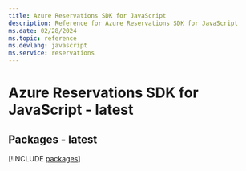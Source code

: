 ```yaml
---
title: Azure Reservations SDK for JavaScript
description: Reference for Azure Reservations SDK for JavaScript
ms.date: 02/28/2024
ms.topic: reference
ms.devlang: javascript
ms.service: reservations
---
```

# Azure Reservations SDK for JavaScript - latest
## Packages - latest
[!INCLUDE [packages](reservations-index.md)]